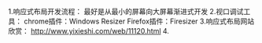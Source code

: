 1.响应式布局开发流程：
    最好是从最小的屏幕向大屏幕渐进式开发
2.视口调试工具：
    chrome插件：Windows Resizer
    Firefox插件：Firesizer
3.响应式布局网站欣赏：
    http://www.yixieshi.com/web/11120.html
4.